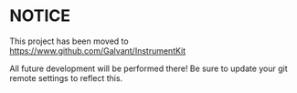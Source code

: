 NOTICE
======

This project has been moved to https://www.github.com/Galvant/InstrumentKit

All future development will be performed there! Be sure to update your git remote
settings to reflect this.
